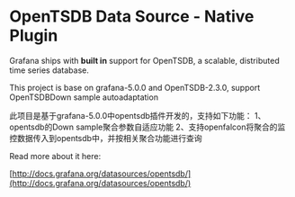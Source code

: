 # OpenTSDB Data Source -  Native Plugin

Grafana ships with **built in** support for OpenTSDB, a scalable, distributed time series database.

This project is base on grafana-5.0.0 and OpenTSDB-2.3.0, support OpenTSDBDown sample autoadaptation

此项目是基于grafana-5.0.0中opentsdb插件开发的，支持如下功能：
1、opentsdb的Down sample聚合参数自适应功能
2、支持openfalcon将聚合的监控数据传入到opentsdb中，并按相关聚合功能进行查询

Read more about it here:

[http://docs.grafana.org/datasources/opentsdb/](http://docs.grafana.org/datasources/opentsdb/)

